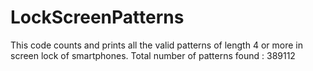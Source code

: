 # LockScreenPatterns
This code counts and prints all the valid patterns of length 4 or more in screen lock of smartphones.
Total number of patterns found : 389112
